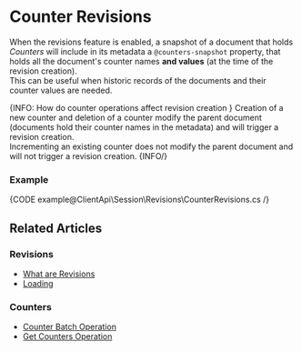 # Counter Revisions

When the revisions feature is enabled, a snapshot of a document that holds *Counters* will include in its metadata a `@counters-snapshot` property, 
that holds all the document's counter names **and values** (at the time of the revision creation).  
This can be useful when historic records of the documents and their counter values are needed.

{INFO: How do counter operations affect revision creation }
Creation of a new counter and deletion of a counter modify the parent document (documents hold
their counter names in the metadata) and will trigger a revision creation.  
Incrementing an existing counter does not modify the parent document and will not trigger a revision creation.
{INFO/}

### Example

{CODE example@ClientApi\Session\Revisions\CounterRevisions.cs /}

## Related Articles

### Revisions

- [What are Revisions](../../../client-api/session/revisions/loading)
- [Loading](../../../client-api/session/revisions/loading)

### Counters

- [Counter Batch Operation](../../../client-api/operations/counters/counter-batch)
- [Get Counters Operation](../../../client-api/operations/counters/get-counters)
